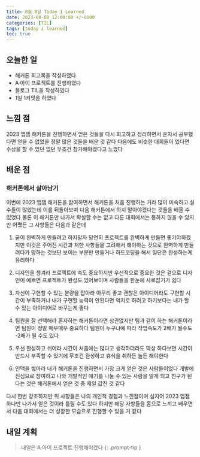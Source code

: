 ```yaml
---
title: 8월 8일 Today I Learned
date: 2023-08-08 12:00:00 +/-0000
categories: [TIL]
tags: [today i learned]
toc: true
---
```


## 오늘한 일

* 해커톤 회고록을 작성하였다
* A·아이 프로젝트를 진행하였다
* 블로그 TIL을 작성하였다
* 1일 1커밋을 하였다

## 느낌 점

2023 앱잼 해커톤을 진행하면서 얻은 것들을 다시 회고하고 정리하면서 혼자서 공부했다면 얻을 수 없었을 정말 많은 것들을 배운 것 같다 다음에도 비슷한 대회들이 있다면 수상을 할 수 있던 없던 무조건 참가해야겠다고 느꼈다

## 배운 점

### 해커톤에서 살아남기

이번에 2023 앱잼 해커톤을 참여하면서 해커톤을 처음 진행하는 거라 많이 미숙하고 실수들이 많았는데 이를 뒤돌아보며 다음 해커톤에서 하지 말아야겠다는 것들을 배울 수 있었다 물론 이 해커톤만 나가서 확실할 수는 없고 다른 대회에서는 통하지 않을 수 있지만 어쨌든 그 사항들은 다음과 같은데

1. 굳이 완벽하게 만들려고 하지말자
당연히 프로젝트를 완벽하게 만들면 좋기야하겠지만 이것은 주어진 시간과 처한 사항들을 고려해서 해야하는 것으로 완벽하게 만들려다가 망하는 것보단 보이는 부분만 만들거나 하드코딩을 해서 일단은 완성하는게 유리하다

2. 디자인을 챙겨라
프로젝트에 속도 중요하지만 우선적으로 중요한 것은 겉으로 디자인이 예쁘면 프로젝트가 완성도 있어보이며 사람들을 한눈에 사로잡기가 쉽다

3. 자신이 구현할 수 있는 분량을 잡아라
아무리 좋고 괜찮은 아이디어라도 구현할 시간이 부족하거나 내가 구현할 능력이 안된다면 억지로 하려고 하기보다는 내가 할 수 있는 아이디어로 바꾸는게 좋다

4. 팀원을 잘 선택해라
혼자하는 해커톤이라면 상관없지만 팀과 같이 하는 해커톤이라면 팀원이 정말 매우매우 중요하다 팀원이 누구냐에 따라 작업속도가 2배가 될수도 -2배가 될 수도 있다

5. 우선 완성하고 쉬어라
시간이 처음에는 많다고 생각하더라도 막상 하다보면 시간이 반드시 부족할 수 있기에 무조건 완성하고 휴식을 취하든 놀든 해야한다

6. 인맥을 쌓아라
내가 해커톤을 진행하면서 가장 크게 얻은 것은 사람들이었다 개발에 진심으로 참여하고 나와 개발적인 얘기를 나눌 수 있는 사람을 알게 되고 친구가 된다는 것은 해커톤에서 얻은 것 중 제일 값진 것 같다

다시 한번 강조하지만 위 사항들은 나의 개인적 경험과 느낀점이며 심지어 2023 앱잼 하나만 나가서 얻은 것이라 틀릴 수도 있다 하지만 해당 사항들을 몸으로 느끼고 배우면서 다음 대회에서는 더 성장한 모습으로 진행할 수 있을 거 같다

## 내일 계획

> 내일은 A·아이 프로젝트 진행해야겠다
{: .prompt-tip }
